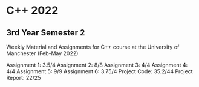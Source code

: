 # C++ 2022
## 3rd Year Semester 2
Weekly Material and Assignments for C++ course at the University of Manchester (Feb-May 2022)

Assignment 1: 3.5/4
Assignment 2: 8/8
Assignment 3: 4/4
Assignment 4: 4/4
Assignment 5: 9/9
Assignment 6: 3.75/4
Project Code: 35.2/44
Project Report: 22/25
